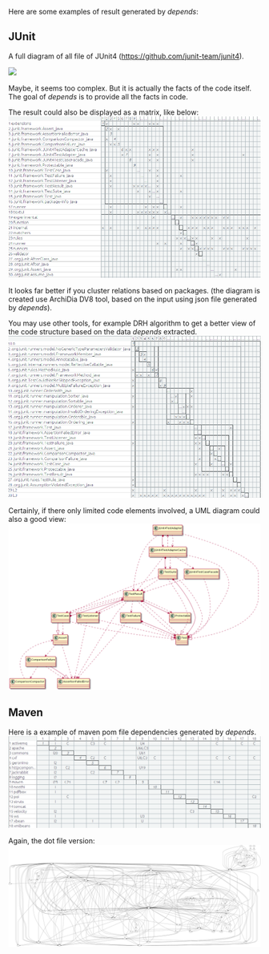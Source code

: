 Here are some examples of result generated by *depends*:

## JUnit

A full diagram of all file of JUnit4 (https://github.com/junit-team/junit4). 

![](./img/junit4.png)

Maybe, it seems too complex. But it is actually the facts of the code itself.  The goal of  *depends* is to provide all the facts in code. 

The result could also be displayed as a matrix, like below:
![](./img/junit4_package_cluster_dv8.png)

It looks far better if you cluster relations based on packages. (the diagram is created use ArchiDia DV8 tool, based on the input using  json file generated by *depends*).


You may use other tools, for example DRH algorithm to get a better view of the code structure based on the data *depends* extracted. 
![](./img/junit4_drh_cluster_dv8.png)

Certainly, if there only limited code elements involved, a UML diagram could also a good view:
![](./img/junit4framework.png)


## Maven

Here is a example of maven pom file dependencies generated by *depends*.
![](./img/apache_demo_dv8.png)

Again, the dot file version:
![](./img/apache_dot.png)





